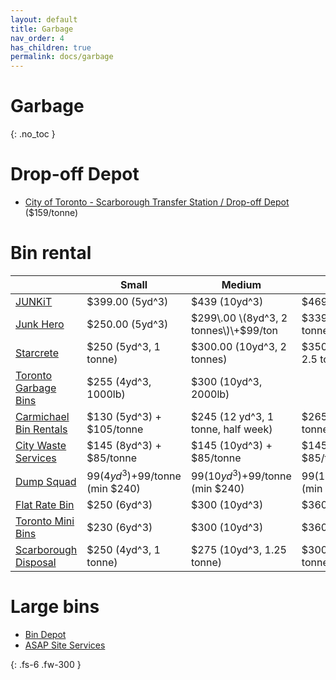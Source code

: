 ```yaml
---
layout: default
title: Garbage
nav_order: 4
has_children: true
permalink: docs/garbage
---
```


# Garbage
{: .no_toc }

# Drop-off Depot
* [City of Toronto - Scarborough Transfer Station / Drop-off Depot](https://goo.gl/maps/oqZaQGaLmGziGeLN6) ($159/tonne)

# Bin rental

|           | Small              | Medium                                    | Large                                  |
|-----------|--------------------|-------------------------------------------|----------------------------------------|
| [JUNKiT](https://junkit.ca/pricing/) | $399\.00 \(5yd^3\) | $439 \(10yd^3\) | $469\.00 \(15yd^3\) |
| [Junk Hero](https://www.junk-hero.com/bin-rental-toronto/) | $250\.00 \(5yd^3\) | $299\.00 \(8yd^3, 2 tonnes\)\+$99/ton  | $339 \(14yd^3, 2 tonnes\) \+ $99/tonne |
| [Starcrete](http://insighterudite.com/starcrete/) | $250 (5yd^3, 1 tonne) | $300.00 (10yd^3, 2 tonnes) | $350.00 (14yd^3, 2.5 tonnes) |
| [Toronto Garbage Bins](https://www.torontogarbagebins.net/bin-rental.html) | $255 (4yd^3, 1000lb) | $300 (10yd^3, 2000lb) | |
| [Carmichael Bin Rentals](http://www.carmichaelbinrentals.com/) | $130 (5yd^3) + $105/tonne | $245 (12 yd^3, 1 tonne, half week) | $265 (15 yd^3, 1 tonne, half week) | 
| [City Waste Services](https://citywasteservices.ca/bin-types-and-sizes/) | $145 (8yd^3) + $85/tonne | $145 (10yd^3) + $85/tonne | $145 (14yd^3) + $85/tonne |
| [Dump Squad](https://dumpsquad.ca/) | $99 (4yd^3)+$99/tonne (min $240) | $99 (10yd^3)+$99/tonne (min $240) | $99 (14yd^3)+$99/tonne (min $240) |
| [Flat Rate Bin](https://www.flatratebin.ca/) | $250 (6yd^3) | $300 (10yd^3) | $360 (14yd^3) |
| [Toronto Mini Bins](http://www.torontominibins.com/rates.php) |  $230 (6yd^3) | $300 (10yd^3) | $360 (14yd^3) |
| [Scarborough Disposal](https://scarboroughdisposal.com/landing/) | $250 (4yd^3, 1 tonne) | $275 (10yd^3, 1.25 tonne) | $300 (14yd^3, 1.5 tonne) |

# Large bins
* [Bin Depot](https://www.bindepot.com/)
* [ASAP Site Services](https://www.asapsiteservices.com/roll-off-dumpster-rentals/)

{: .fs-6 .fw-300 }
